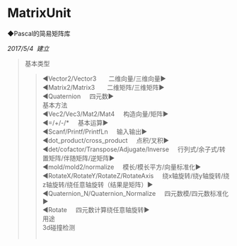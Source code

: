 # MatrixUnit     
    
◆Pascal的简易矩阵库                 
                 
*2017/5/4  建立*                
>基本类型                  
>>◀Vector2/Vector3       二维向量/三维向量▶                  
>>◀Matrix2/Matrix3       二维矩阵/三维矩阵▶                   
>>◀Quaternion      四元数▶                     
>基本方法                   
>>◀Vec2/Vec3/Mat2/Mat4     构造向量/矩阵▶                    
>>◀=/+/-/*     基本运算▶                      
>>◀Scanf/Printf/PrintfLn     输入输出▶                    
>>◀dot_product/cross_product     点积/叉积▶                       
>>◀det/cofactor/Transpose/Adjugate/Inverse     行列式/余子式/转置矩阵/伴随矩阵/逆矩阵▶                      
>>◀mold/mold2/normalize     模长/模长平方/向量标准化▶                      
>>◀RotateX/RotateY/RotateZ/RotateAxis     绕x轴旋转/绕y轴旋转/绕z轴旋转/绕任意轴旋转（结果是矩阵）▶                    
>>◀Quaternion_N/Quaternion_Normalize     四元数模/四元数标准化▶                       
>>◀Rotate     四元数计算绕任意轴旋转▶                        
>用途                          
>>3d碰撞检测                                
             
